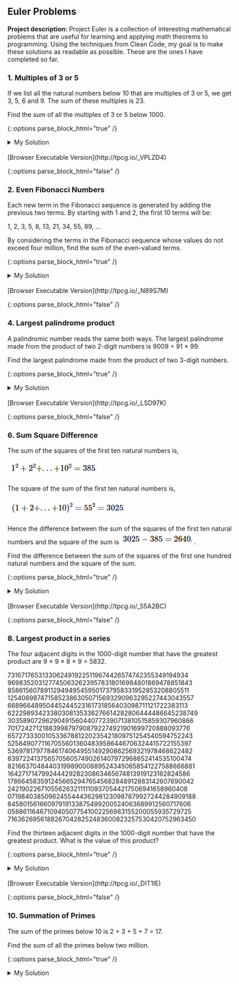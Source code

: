 ## Euler Problems

**Project description:** Project Euler is a collection of interesting mathematical problems that are useful for learning and applying math theorems to programming. Using the techniques from Clean Code, my goal is to make these solutions as readable as possible. These are the ones I have completed so far.

### 1. Multiples of 3 or 5

If we list all the natural numbers below 10 that are multiples of 3 or 5, we get 3, 5, 6 and 9. The sum of these multiples is 23.

Find the sum of all the multiples of 3 or 5 below 1000.

{::options parse_block_html="true" /}

<details><summary markdown="span">My Solution</summary>
```python
total = 0
for potential_multiple in range(1000):
  if(potential_multiple % 3 == 0 or potential_multiple % 5 == 0):
    total += potential_multiple
print(total)
```
</details>
<br/>
[Browser Executable Version](http://tpcg.io/_VPLZD4)

{::options parse_block_html="false" /}



### 2. Even Fibonacci Numbers

Each new term in the Fibonacci sequence is generated by adding the previous two terms. By starting with 1 and 2, the first 10 terms will be:

1, 2, 3, 5, 8, 13, 21, 34, 55, 89, ...

By considering the terms in the Fibonacci sequence whose values do not exceed four million, find the sum of the even-valued terms.

{::options parse_block_html="true" /}

<details><summary markdown="span">My Solution</summary>
```python
first_term = 1
second_term = 2
total = 2

while(first_term < 4e6 and second_term < 4e6):
  first_term += second_term
  if first_term % 2 == 0:
    total += first_term
  second_term += first_term
  if second_term % 2 == 0:
    total += second_term
print(total)
```
</details>
<br/>
[Browser Executable Version](http://tpcg.io/_0YXYWY)

{::options parse_block_html="false" /}

### 3. Largest Prime Factor

The prime factors of 13195 are 5, 7, 13 and 29.

What is the largest prime factor of the number 600851475143 ?

{::options parse_block_html="true" /}

<details><summary markdown="span">My Solution</summary>
```python
import math

def largest_prime_factor(factorable_number):
  prime_list = find_smaller_primes(factorable_number)
  for prime in reversed(prime_list):
    if factorable_number % prime == 0:
      return prime
  return "no prime factors."

def find_smaller_primes(upper_bound):
  primes = []
  while upper_bound % 2 == 0:
    primes.append(2)
    upper_bound //= 2

  divisor = 3
  while divisor * divisor <= upper_bound:
    if upper_bound % divisor == 0:
      primes.append(divisor)
      upper_bound //= divisor
    else:
      divisor += 2

  if upper_bound != 1: primes.append(upper_bound)
  return primes
  
print(largest_prime_factor(600851475143))
```
</details>
<br/>
[Browser Executable Version](http://tpcg.io/_N89S7M)

{::options parse_block_html="false" /}

### 4. Largest palindrome product

A palindromic number reads the same both ways. The largest palindrome made from the product of two 2-digit numbers is 9009 = 91 × 99.

Find the largest palindrome made from the product of two 3-digit numbers.

{::options parse_block_html="true" /}

<details><summary markdown="span">My Solution</summary>
```python
def largest_palindrome_product(number_of_digits):
  upper_bound = ""
  largest_palindrome = 0
  for each in range(0, number_of_digits):
    upper_bound += "9"
  upper_bound = int(upper_bound)
  while upper_bound ** 2 > largest_palindrome:
    for second_factor in reversed(range(1, upper_bound+1)):
      if is_palindrome(second_factor * upper_bound):
        largest_palindrome = max(largest_palindrome, second_factor * upper_bound)
        break
    upper_bound -= 1
  return largest_palindrome

def is_palindrome(potential_palindrome):
  letters = str(potential_palindrome)
  check_from_beginning = 0
  for check_from_end in reversed(letters):
    if check_from_end != letters[check_from_beginning]:
      return False
    check_from_beginning += 1
  return True

print(largest_palindrome_product(3))
```
</details>
<br/>
[Browser Executable Version](http://tpcg.io/_Q2GAZ7)

{::options parse_block_html="false" /}

### 5. Smallest Multiple

2520 is the smallest number that can be divided by each of the numbers from 1 to 10 without any remainder.

What is the smallest positive number that is evenly divisible by all of the numbers from 1 to 20?

{::options parse_block_html="true" /}

<details><summary markdown="span">My Solution</summary>
```python
def least_common_multiple(upper_bound):
  possible_factors_remaining = [each for each in range(2, upper_bound+1)]
  primes_and_powers = {}
  
  while possible_factors_remaining:
    prime_factor = possible_factors_remaining[0]
    primes_and_powers[prime_factor] = 1
    primes_and_powers = find_nonprime_factors(primes_and_powers, prime_factor, upper_bound)
    possible_factors_remaining = remove_multiples(possible_factors_remaining, prime_factor)
  
  total = 1
  for factor, exponent in primes_and_powers.items():
    total *= factor ** exponent
  return total

def find_nonprime_factors(primes_and_powers, prime_factor, upper_bound):
    power = 2
    while prime_factor ** power < upper_bound:
      primes_and_powers[prime_factor] = primes_and_powers.get(prime_factor) + 1
      power += 1
    return primes_and_powers
  
def remove_multiples(possible_factors_remaining, prime_factor):
    for multiple in possible_factors_remaining:
      if multiple % prime_factor == 0:
        possible_factors_remaining.remove(multiple)
    return possible_factors_remaining
  

print(least_common_multiple(20))
```
</details>
<br/>
[Browser Executable Version](http://tpcg.io/_LSD97K)

{::options parse_block_html="false" /}

### 6. Sum Square Difference

The sum of the squares of the first ten natural numbers is,

<img src="images/sum_square1.PNG?raw=true"/>

The square of the sum of the first ten natural numbers is,

<img src="images/sum_square2.PNG?raw=true"/>

Hence the difference between the sum of the squares of the first ten natural numbers and the square of the sum is
<img src="images/sum_square3.PNG?raw=true"/>.

Find the difference between the sum of the squares of the first one hundred natural numbers and the square of the sum.

{::options parse_block_html="true" /}

<details><summary markdown="span">My Solution</summary>
```python
def square_of_sum(upper_bound):
    sum_to_be_squared = 0
    for each in range(1, upper_bound+1):
        sum_to_be_squared += each
    return sum_to_be_squared ** 2
	
def sum_of_squares(upper_bound):
    sum_of_squares = 0
    for each in range(1, upper_bound+1):
        sum_of_squares += each ** 2
    return sum_of_squares

print(square_of_sum(100) - sum_of_squares(100))
```
</details>
<br/>
[Browser Executable Version](http://tpcg.io/_KIMC2B)

{::options parse_block_html="false" /}

### 7. 10001st Prime

By listing the first six prime numbers: 2, 3, 5, 7, 11, and 13, we can see that the 6th prime is 13.

What is the 10 001st prime number?

{::options parse_block_html="true" /}

<details><summary markdown="span">My Solution</summary>
```python
import math


def is_prime(potential_prime):
  if (potential_prime == 1): return False
  if (potential_prime < 4): return True
  if (potential_prime % 2 == 0): return False
  if (potential_prime < 9): return True
  if (potential_prime % 3 == 0): return False
  max_prime_factor = math.floor(math.sqrt(potential_prime))
  prime_factor = 5
  while prime_factor <= max_prime_factor:
    if potential_prime % prime_factor == 0: return False
    if potential_prime % (prime_factor + 2) == 0: return False
    prime_factor += 6
  return True


def nth_prime(n):
  count = 1
  candidate = 1
  while (count < n):
    candidate = candidate + 2
    if (is_prime(candidate)): count += 1
  return candidate


print(nth_prime(10001))
```
</details>
<br/>
[Browser Executable Version](http://tpcg.io/_55A2BC)

{::options parse_block_html="false" /}

### 8. Largest product in a series

The four adjacent digits in the 1000-digit number that have the greatest product are 9 × 9 × 8 × 9 = 5832.

73167176531330624919225119674426574742355349194934
96983520312774506326239578318016984801869478851843
85861560789112949495459501737958331952853208805511
12540698747158523863050715693290963295227443043557
66896648950445244523161731856403098711121722383113
62229893423380308135336276614282806444486645238749
30358907296290491560440772390713810515859307960866
70172427121883998797908792274921901699720888093776
65727333001053367881220235421809751254540594752243
52584907711670556013604839586446706324415722155397
53697817977846174064955149290862569321978468622482
83972241375657056057490261407972968652414535100474
82166370484403199890008895243450658541227588666881
16427171479924442928230863465674813919123162824586
17866458359124566529476545682848912883142607690042
24219022671055626321111109370544217506941658960408
07198403850962455444362981230987879927244284909188
84580156166097919133875499200524063689912560717606
05886116467109405077541002256983155200055935729725
71636269561882670428252483600823257530420752963450

Find the thirteen adjacent digits in the 1000-digit number that have the greatest product. What is the value of this product?

{::options parse_block_html="true" /}

<details><summary markdown="span">My Solution</summary>
```python
import math

def product_finder(sequence_with_newlines, digits):
  if len(sequence_with_newlines) < digits: raise ValueError("Sequence is too short.")
  sequence = [int(every_number) for every_number in sequence_with_newlines if every_number != "\n"] 
  candidates = []
  for candidate_initialization in range(0, digits):
    candidates.append(sequence.pop(0))
  product = 1
  while(sequence):
    candidates.remove(candidates[0])
    candidates.append(sequence.pop(0))
    product = max(product, math.prod(candidates))
  return product

sequence = '''73167176531330624919225119674426574742355349194934
96983520312774506326239578318016984801869478851843
85861560789112949495459501737958331952853208805511
12540698747158523863050715693290963295227443043557
66896648950445244523161731856403098711121722383113
62229893423380308135336276614282806444486645238749
30358907296290491560440772390713810515859307960866
70172427121883998797908792274921901699720888093776
65727333001053367881220235421809751254540594752243
52584907711670556013604839586446706324415722155397
53697817977846174064955149290862569321978468622482
83972241375657056057490261407972968652414535100474
82166370484403199890008895243450658541227588666881
16427171479924442928230863465674813919123162824586
17866458359124566529476545682848912883142607690042
24219022671055626321111109370544217506941658960408
07198403850962455444362981230987879927244284909188
84580156166097919133875499200524063689912560717606
05886116467109405077541002256983155200055935729725
71636269561882670428252483600823257530420752963450'''

print(product_finder(sequence, 13))
```
</details>
<br/>
[Browser Executable Version](http://tpcg.io/_J5HTW2)

{::options parse_block_html="false" /}

### 9. Special Pythagorean Triplet

A Pythagorean triplet is a set of three natural numbers, a < b < c, for which,

a^2 + b^2 = c^2
For example, 32 + 42 = 9 + 16 = 25 = 52.

There exists exactly one Pythagorean triplet for which a + b + c = 1000.
Find the product abc.

{::options parse_block_html="true" /}

<details><summary markdown="span">My Solution</summary>
```python
import math

def pythagorean_triple_product(total):
  for m in reversed(range(1, int(math.sqrt(total))+1)):
    n = (total - 2*m**2) / (2*m)
    a,b,c = euclid_formula(m,n)
    if (a>0) & (b>0) & (c>0): return a*b*c
  return 0

def euclid_formula(m, n):
    if not ((m > n) & (n > 0)): return 0,0,0
    if int(n) != float(n): return 0,0,0
    if not ((m % 2 == 0) ^ (n % 2 == 0)): return 0,0,0
    
    a = m**2 - n**2
    b = 2*m*n
    c = m**2 + n**2
    return a,b,c

print(pythagorean_triple_product(1000))
```
</details>
<br/>
[Browser Executable Version](http://tpcg.io/_DIT1IE)

{::options parse_block_html="false" /}

### 10. Summation of Primes

The sum of the primes below 10 is 2 + 3 + 5 + 7 = 17.

Find the sum of all the primes below two million.

{::options parse_block_html="true" /}

<details><summary markdown="span">My Solution</summary>
```python
import math


def prime_sum(upper_bound):
  is_prime = [True] * upper_bound
  is_prime[0] = False
  is_prime[1] = False
  max_prime_factor = math.floor(math.sqrt(upper_bound))

  for prime in range(2, max_prime_factor + 1):
    multiple = prime * 2
    while multiple < upper_bound:
      is_prime[multiple] = False
      multiple += prime

  prime = []

  for confirmed_prime in range(upper_bound):
    if is_prime[confirmed_prime] == True:
      prime.append(confirmed_prime)

  return sum(prime)


print(prime_sum(2000000))
```
</details>
<br/>
[Browser Executable Version](http://tpcg.io/_DZJN83)

{::options parse_block_html="false" /}

For more details see [GitHub Flavored Markdown](https://guides.github.com/features/mastering-markdown/).
